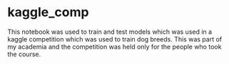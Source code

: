 # kaggle_comp

This notebook was used to train and test models which was used in a kaggle competition which was used to train dog breeds. This was part of my academia and the competition was held only for the people who took the course.
